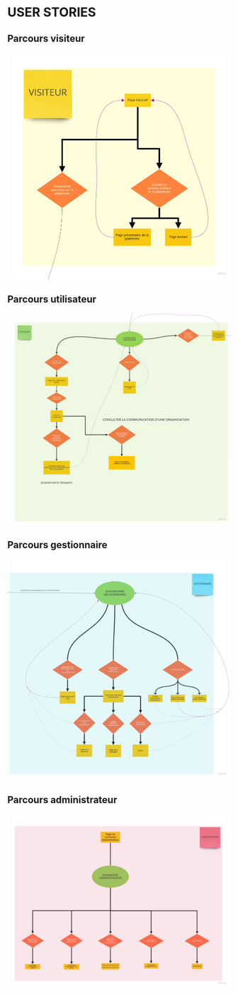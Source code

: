 # USER STORIES

## Parcours visiteur
![Parcours visiteur](Parcours_VISITEUR.jpg)

## Parcours utilisateur
![Parcours utilisateur](Parcours_UTILISATEUR.jpg)

## Parcours gestionnaire
![Parcours gestionnaire](Parcours_GESTIONNAIRE.jpg)

## Parcours administrateur
![Parcours administrateur](Parcours_ADMINISTRATEUR.jpg)